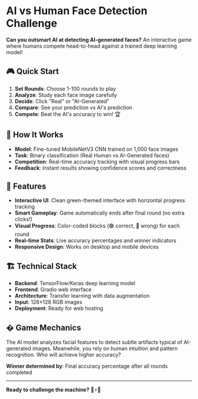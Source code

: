 # AI vs Human Face Detection Challenge

**Can you outsmart AI at detecting AI-generated faces?** An interactive game where humans compete head-to-head against a trained deep learning model!

## 🎮 Quick Start

1. **Set Rounds**: Choose 1-100 rounds to play
2. **Analyze**: Study each face image carefully  
3. **Decide**: Click "Real" or "AI-Generated"
4. **Compare**: See your prediction vs AI's prediction
5. **Compete**: Beat the AI's accuracy to win! 🏆

## 🧠 How It Works

- **Model**: Fine-tuned MobileNetV3 CNN trained on 1,000 face images
- **Task**: Binary classification (Real Human vs AI-Generated faces)
- **Competition**: Real-time accuracy tracking with visual progress bars
- **Feedback**: Instant results showing confidence scores and correctness

## 🎯 Features

- **Interactive UI**: Clean green-themed interface with horizontal progress tracking
- **Smart Gameplay**: Game automatically ends after final round (no extra clicks!)
- **Visual Progress**: Color-coded blocks (🟢 correct, 🔴 wrong) for each round
- **Real-time Stats**: Live accuracy percentages and winner indicators
- **Responsive Design**: Works on desktop and mobile devices

## 🏗️ Technical Stack

- **Backend**: TensorFlow/Keras deep learning model
- **Frontend**: Gradio web interface
- **Architecture**: Transfer learning with data augmentation
- **Input**: 128×128 RGB images
- **Deployment**: Ready for web hosting

## � Game Mechanics

The AI model analyzes facial features to detect subtle artifacts typical of AI-generated images. Meanwhile, you rely on human intuition and pattern recognition. Who will achieve higher accuracy?

**Winner determined by**: Final accuracy percentage after all rounds completed

---

**Ready to challenge the machine?** 🤖⚡👤
